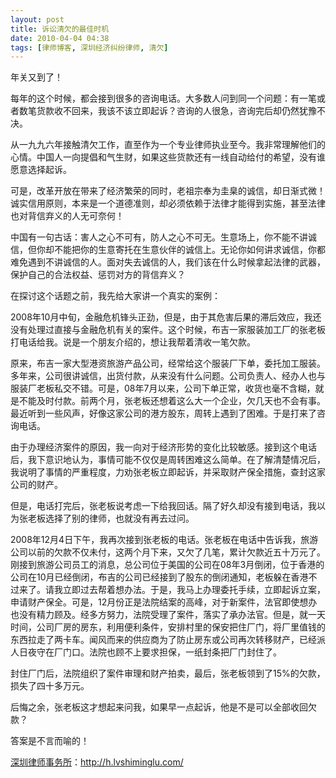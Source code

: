 ```yaml
---
layout: post
title: 诉讼清欠的最佳时机
date: 2010-04-04 04:38
tags: [律师博客, 深圳经济纠纷律师, 清欠]
---
```

年关又到了！

每年的这个时候，都会接到很多的咨询电话。大多数人问到同一个问题：有一笔或者数笔货款收不回来，我该不该立即起诉？咨询的人很急，咨询完后却仍然犹豫不决。

从一九九六年接触清欠工作，直至作为一个专业律师执业至今。我非常理解他们的心情。中国人一向提倡和气生财，如果这些货款还有一线自动给付的希望，没有谁愿意选择起诉。

可是，改革开放在带来了经济繁荣的同时，老祖宗奉为圭臬的诚信，却日渐式微！诚实信用原则，本来是一个道德准则，却必须依赖于法律才能得到实施，甚至法律也对背信弃义的人无可奈何！

中国有一句古话：害人之心不可有，防人之心不可无。生意场上，你不能不讲诚信，但你却不能把你的生意寄托在生意伙伴的诚信上。无论你如何讲求诚信，你都难免遇到不讲诚信的人。面对失去诚信的人，我们该在什么时候拿起法律的武器，保护自己的合法权益、惩罚对方的背信弃义？

在探讨这个话题之前，我先给大家讲一个真实的案例：

2008年10月中旬，金融危机锋头正劲，但是，由于其危害后果的滞后效应，我还没有处理过直接与金融危机有关的案件。这个时候，布吉一家服装加工厂的张老板打电话给我。说是一个朋友介绍的，想让我帮着清收一笔欠款。

原来，布吉一家大型港资旅游产品公司，经常给这个服装厂下单，委托加工服装。多年来，公司很讲诚信，出货付款，从来没有什么问题。公司负责人、经办人也与服装厂老板私交不错。可是，08年7月以来，公司下单正常，收货也毫不含糊，就是不能及时付款。前两个月，张老板还想着这么大一个企业，欠几天也不会有事。最近听到一些风声，好像这家公司的港方股东，周转上遇到了困难。于是打来了咨询电话。

由于办理经济案件的原因，我一向对于经济形势的变化比较敏感。接到这个电话后，我下意识地认为，事情可能不仅仅是周转困难这么简单。在了解清楚情况后，我说明了事情的严重程度，力劝张老板立即起诉，并采取财产保全措施，查封这家公司的财产。

但是，电话打完后，张老板说考虑一下给我回话。隔了好久却没有接到电话，我以为张老板选择了别的律师，也就没有再去过问。

2008年12月4日下午，我再次接到张老板的电话。张老板在电话中告诉我，旅游公司以前的欠款不仅未付，这两个月下来，又欠了几笔，累计欠款近五十万元了。刚接到旅游公司员工的消息，总公司位于美国的公司在08年3月倒闭，位于香港的公司在10月已经倒闭，布吉的公司已经接到了股东的倒闭通知，老板躲在香港不过来了。请我立即过去帮着想办法。于是，我马上办理委托手续，立即起诉立案，申请财产保全。可是，12月份正是法院结案的高峰，对于新案件，法官即使想办也没有精力顾及。经多方努力，法院受理了案件，落实了承办法官。但是，就一天时间，公司厂房的房东，利用便利条件，安排村里的保安把住厂门，将厂里值钱的东西拉走了两卡车。闻风而来的供应商为了防止房东或公司再次转移财产，已经派人日夜守在厂门口。法院也顾不上要求担保，一纸封条把厂门封住了。

封住厂门后，法院组织了案件审理和财产拍卖，最后，张老板领到了15%的欠款，损失了四十多万元。

后悔之余，张老板这才想起来问我，如果早一点起诉，他是不是可以全部收回欠款？

答案是不言而喻的！

<a href="http://h.lvshiminglu.com/">深圳律师事务所</a>：<a href="http://h.lvshiminglu.com/">http://h.lvshiminglu.com/</a>

